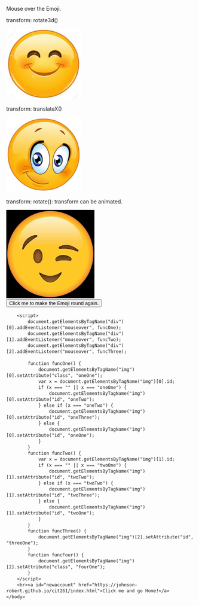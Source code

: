 <!DOCTYPE html>
<html>
    <head>
        <meta charset="utf-8">
        <meta name="viewport" content="width=device-width, initial-scale=1">
        <link href="https://johnson-robert.github.io/cit261/images/favicon.ico" type="image/x-icon" rel="shortcut icon">
        <link href="css_transition.css" rel="stylesheet">
        <title>CIT 261 Assignment Portal | Rob Johnson | BYU-Idaho</title>
    </head>
    <body>
        <p class="outsideBox">
            <span class="insideBox">Mouse over the Emoji.</span>
        <p>           
        <p class="labeler">transform: rotate3d()</p> 
        <div class="divOne">
            <img src="../images/smile_emoji_200_200.jpg" alt="Smile Emoji"/>
        </div>
        <p class="labeler">transform: translateX()</p>
        <div class="divTwo">
            <img src="../images/half_smile_emoji_200_200.jpg" alt="Half Smile Emoji"/>
        </div>
        <p class="labeler">transform: rotate(): transform can be animated.</p>
        <div class="divThree">
            <img src="../images/emoji_wink_236_236.jpg" alt="Emoji In Black Box"/>
        </div>
        <input class="buttonOne" type="button" value="Click me to make the Emoji round again." onClick="funcFour()">

        <script>
            document.getElementsByTagName("div")[0].addEventListener("mouseover", funcOne);
            document.getElementsByTagName("div")[1].addEventListener("mouseover", funcTwo);
            document.getElementsByTagName("div")[2].addEventListener("mouseover", funcThree);

            function funcOne() {
                document.getElementsByTagName("img")[0].setAttribute("class", "oneOne");
                var x = document.getElementsByTagName("img")[0].id;
                if (x === "" || x === "oneOne") {
                    document.getElementsByTagName("img")[0].setAttribute("id", "oneTwo");
                } else if (x === "oneTwo") {
                    document.getElementsByTagName("img")[0].setAttribute("id", "oneThree");
                } else {
                    document.getElementsByTagName("img")[0].setAttribute("id", "oneOne");
                }
            }
            function funcTwo() {
                var x = document.getElementsByTagName("img")[1].id;
                if (x === "" || x === "twoOne") {
                    document.getElementsByTagName("img")[1].setAttribute("id", "twoTwo");
                } else if (x === "twoTwo") {
                    document.getElementsByTagName("img")[1].setAttribute("id", "twoThree");
                } else {
                    document.getElementsByTagName("img")[1].setAttribute("id", "twoOne");
                }
            }
            function funcThree() {
                document.getElementsByTagName("img")[2].setAttribute("id", "threeOne");
            }
            function funcFour() {
                document.getElementsByTagName("img")[2].setAttribute("class", "fourOne");
            }
        </script>
        <br><a id="newaccount" href="https://johnson-robert.github.io/cit261/index.html">Click me and go Home!</a>
    </body>
</html>



